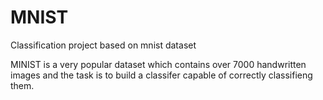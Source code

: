 # MNIST
Classification project based on mnist dataset

MINIST is a very popular dataset which contains over 7000 handwritten images and the task is to build a classifer capable of correctly classifieng them.

